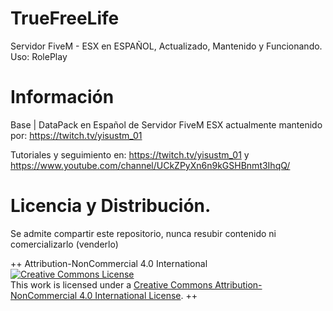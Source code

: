 # TrueFreeLife
Servidor FiveM - ESX en ESPAÑOL, Actualizado, Mantenido y Funcionando. Uso: RolePlay

# Información
Base | DataPack en Español de Servidor FiveM ESX actualmente mantenido por: https://twitch.tv/yisustm_01

Tutoriales y seguimiento en: https://twitch.tv/yisustm_01 y https://www.youtube.com/channel/UCkZPyXn6n9kGSHBnmt3IhqQ/


# Licencia y Distribución.
Se admite compartir este repositorio, nunca resubir contenido ni comercializarlo (venderlo)

++
Attribution-NonCommercial 4.0 International
<a rel="license" href="http://creativecommons.org/licenses/by-nc/4.0/"><img alt="Creative Commons License" style="border-width:0" src="https://i.creativecommons.org/l/by-nc/4.0/88x31.png" /></a><br />This work is licensed under a <a rel="license" href="http://creativecommons.org/licenses/by-nc/4.0/">Creative Commons Attribution-NonCommercial 4.0 International License</a>.
++
